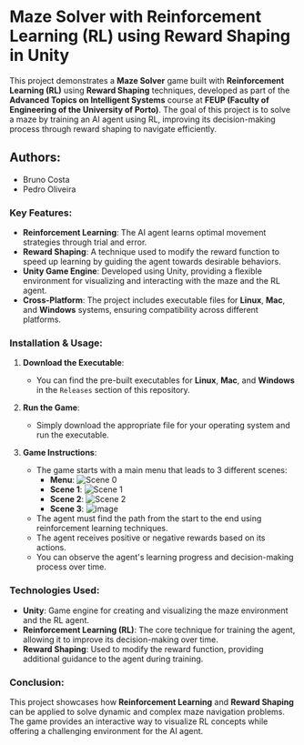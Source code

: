 # Maze Solver with Reinforcement Learning (RL) using Reward Shaping in Unity

This project demonstrates a **Maze Solver** game built with **Reinforcement Learning (RL)** using **Reward Shaping** techniques, developed as part of the **Advanced Topics on Intelligent Systems** course at **FEUP (Faculty of Engineering of the University of Porto)**. The goal of this project is to solve a maze by training an AI agent using RL, improving its decision-making process through reward shaping to navigate efficiently.

## Authors:
- Bruno Costa
- Pedro Oliveira

### Key Features:
- **Reinforcement Learning**: The AI agent learns optimal movement strategies through trial and error.
- **Reward Shaping**: A technique used to modify the reward function to speed up learning by guiding the agent towards desirable behaviors.
- **Unity Game Engine**: Developed using Unity, providing a flexible environment for visualizing and interacting with the maze and the RL agent.
- **Cross-Platform**: The project includes executable files for **Linux**, **Mac**, and **Windows** systems, ensuring compatibility across different platforms.

### Installation & Usage:
1. **Download the Executable**:
   - You can find the pre-built executables for **Linux**, **Mac**, and **Windows** in the `Releases` section of this repository.

2. **Run the Game**:
   - Simply download the appropriate file for your operating system and run the executable.

3. **Game Instructions**:
   - The game starts with a main menu that leads to 3 different scenes:
     - **Menu**:
       ![Scene 0](https://github.com/user-attachments/assets/55365a73-c74b-49a1-900d-1fff94a35466)
     - **Scene 1**:
       ![Scene 1](https://github.com/user-attachments/assets/87db0da3-3a96-4b19-a84e-d598fdcaccf2)
     - **Scene 2**:
       ![Scene 2](https://github.com/user-attachments/assets/d06dbfc6-28d2-40e7-967d-951ff32297f3)
     - **Scene 3**:
       ![image](https://github.com/user-attachments/assets/edac7fed-61cc-4eaf-9f78-e51a7a132b6e)
   - The agent must find the path from the start to the end using reinforcement learning techniques.
   - The agent receives positive or negative rewards based on its actions.
   - You can observe the agent's learning progress and decision-making process over time.

### Technologies Used:
- **Unity**: Game engine for creating and visualizing the maze environment and the RL agent.
- **Reinforcement Learning (RL)**: The core technique for training the agent, allowing it to improve its decision-making over time.
- **Reward Shaping**: Used to modify the reward function, providing additional guidance to the agent during training.

### Conclusion:
This project showcases how **Reinforcement Learning** and **Reward Shaping** can be applied to solve dynamic and complex maze navigation problems. The game provides an interactive way to visualize RL concepts while offering a challenging environment for the AI agent.
